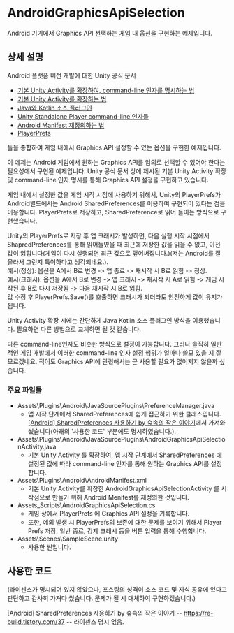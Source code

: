 # AndroidGraphicsApiSelection
Android 기기에서 Graphics API 선택하는 게임 내 옵션을 구현하는 예제입니다.

## 상세 설명
Android 플랫폼 버전 개발에 대한 Unity 공식 문서
- [기본 Unity Activity를 확장하여, command-line 인자를 명시하는 법](https://docs.unity3d.com/2022.3/Documentation/Manual/android-custom-activity-command-line.html)
- [기본 Unity Activity를 확장하는 법](https://docs.unity3d.com/2022.3/Documentation/Manual/android-custom-activity.html)
- [Java와 Kotlin 소스 플러그인](https://docs.unity3d.com/2022.3/Documentation/Manual/AndroidJavaSourcePlugins.html)
- [Unity Standalone Player command-line 인자들](https://docs.unity3d.com/2022.3/Documentation/Manual/PlayerCommandLineArguments.html)
- [Android Manifest 재정의하는 법](https://docs.unity3d.com/kr/current/Manual/overriding-android-manifest.html)
- [PlayerPrefs](https://docs.unity3d.com/2022.3/Documentation/ScriptReference/PlayerPrefs.html)

들을 종합하여 게임 내에서 Graphics API 설정할 수 있는 옵션을 구현한 예제입니다.

이 예제는 Android 게임에서 원하는 Graphics API를 임의로 선택할 수 있어야 한다는 필요성에서 구현된 예제입니다.
Unity 공식 문서 상에 제시된 기본 Unity Activity 확장 및 command-line 인자 명시를 통해 Graphics API 설정을 구현하고 있습니다.

게임 내에서 설정한 값을 게임 시작 시점에 사용하기 위해서, Unity의 PlayerPrefs가 Android빌드에서는 Android SharedPreferences를 이용하여 구현되어 있다는 점을 이용합니다.
PlayerPrefs로 저장하고, SharedPreference로 읽어 들이는 방식으로 구현했습니다.

Unity의 PlayerPrefs로 저장 후 앱 크래시가 발생하면, 다음 실행 시작 시점에서 ShapredPreferences를 통해 읽어들였을 때 최근에 저장한 값을 읽을 수 없고, 이전 값이 읽힙니다(게임이 다시 실행되면 최근 값으로 덮어써집니다.)(저는 Android를 잘 몰라서 그런지 특이하다고 생각되네요.).\
예시(정상): 옵션을 A에서 B로 변경 -> 앱 종료 -> 재시작 시 B로 읽힘 -> 정상.\
예시(크래시): 옵션을 A에서 B로 변경 -> 앱 크래시 -> 재시작 시 A로 읽힘 -> 게임 시작된 후 B로 다시 저장됨 -> 다음 재시작 시 B로 읽힘.\
값 수정 후 PlayerPrefs.Save()를 호출하면 크래시가 되더라도 안전하게 값이 유지가 됩니다.

Unity Activity 확장 시에는 간단하게 Java Kotlin 소스 플러그인 방식을 이용했습니다. 필요하면 다른 방법으로 교체하면 될 것 같습니다.

다른 command-line인자도 비슷한 방식으로 설정이 가능합니다.
그러나 솔직히 일반적인 게임 개발에서 이러한 command-line 인자 설정 행위가 얼마나 쓸모 있을 지 잘 모르겠네요. 적어도 Graphics API에 관련해서는 곧 사용할 필요가 없어지지 않을까 싶습니다.

### 주요 파일들
- Assets\Plugins\Android\JavaSourcePlugins\PreferenceManager.java
  - 앱 시작 단계에서 SharedPreferences에 쉽게 접근하기 위한 클래스입니다. [[Android] SharedPreferences 사용하기 by 숲속의 작은 이야기](https://re-build.tistory.com/37)에서 가져와 썼습니다(아래의 '사용한 코드' 부분에도 명시하였습니다.).
- Assets\Plugins\Android\JavaSourcePlugins\AndroidGraphicsApiSelectionActivity.java
  - 기본 Unity Activity 를 확장하여, 앱 시작 단계에서 SharedPreferences 에 설정된 값에 따라 command-line 인자를 통해 원하는 Graphics API를 설정합니다.
- Assets\Plugins\Android\AndroidManifest.xml
  - 기본 Unity Activity를 확장한 AndroidGraphicsApiSelectionActivity 를 시작점으로 만들기 위해 Android Menifest를 재정의한 것입니다.
- Assets\_Scripts\AndroidGraphicsApiSelection.cs
  - 게임 상에서 PlayerPrefs 에 Graphics API 설정을 기록합니다.
  - 또한, 예외 발생 시 PlayerPrefs의 보존에 대한 문제를 보이기 위해서 Player Prefs 저장, 일반 종료, 강제 크래시 등을 버튼 입력을 통해 수행합니다.
- Assets\Scenes\SampleScene.unity
  - 사용한 씬입니다.

## 사용한 코드
(라이센스가 명시되어 있지 않았으나, 포스팅의 성격이 소스 코드 및 지식 공유에 있다고 판단하고 감사히 가져다 썼습니다. 문제가 될 시 대체하여 구현하겠습니다.)

[Android] SharedPreferences 사용하기 by 숲속의 작은 이야기 -- https://re-build.tistory.com/37 -- 라이센스 명시 없음.